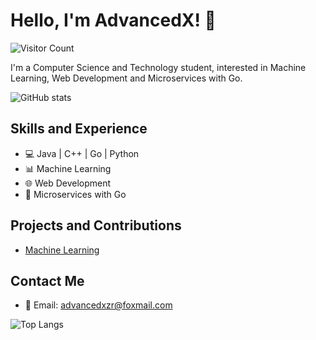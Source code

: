 # Hello, I'm AdvancedX! 👋

![Visitor Count](https://profile-counter.glitch.me/AdvancedX/count.svg)


I'm a Computer Science and Technology student, interested in Machine Learning, Web Development and Microservices with Go.

![GitHub stats](https://github-readme-stats.vercel.app/api?username=AdvancedX&show_icons=true&theme=blue-green)

## Skills and Experience
* 💻 Java | C++ | Go | Python
* 📊 Machine Learning
* 🌐 Web Development
* 🚀 Microservices with Go

## Projects and Contributions
* [Machine Learning](https://github.com/AdvancedX/MachineLearning)

## Contact Me
* 📧 Email: advancedxzr@foxmail.com

![Top Langs](https://github-readme-stats.vercel.app/api/top-langs/?username=AdvancedX&layout=compact&theme=blue-green)

